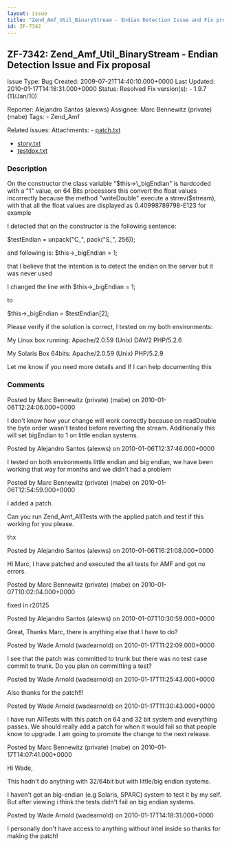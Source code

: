 ```yaml
---
layout: issue
title: "Zend_Amf_Util_BinaryStream - Endian Detection Issue and Fix proposal"
id: ZF-7342
---
```


ZF-7342: Zend\_Amf\_Util\_BinaryStream - Endian Detection Issue and Fix proposal
--------------------------------------------------------------------------------

 Issue Type: Bug Created: 2009-07-21T14:40:10.000+0000 Last Updated: 2010-01-17T14:18:31.000+0000 Status: Resolved Fix version(s): - 1.9.7 (11/Jan/10)
 
 Reporter:  Alejandro Santos (alexws)  Assignee:  Marc Bennewitz (private) (mabe)  Tags: - Zend\_Amf
 
 Related issues: 
 Attachments: - [patch.txt](/issues/secure/attachment/12582/patch.txt)
- [story.txt](/issues/secure/attachment/12583/story.txt)
- [testdox.txt](/issues/secure/attachment/12584/testdox.txt)
 
### Description

On the constructor the class variable "$this->\_bigEndian" is hardcoded with a "1" value, on 64 Bits processors this convert the float values incorrectly because the method "writeDouble" execute a strrev($stream), with that all the float values are displayed as 0.40998789798-E123 for example

I detected that on the constructor is the following sentence:

$testEndian = unpack("C_", pack("S_", 256));

and following is: $this->\_bigEndian = 1;

that I believe that the intention is to detect the endian on the server but it was never used

I changed the line with $this->\_bigEndian = 1;

to

$this->\_bigEndian = $testEndian[2];

Please verify if the solution is correct, I tested on my both environments:

My Linux box running: Apache/2.0.59 (Unix) DAV/2 PHP/5.2.6

My Solaris Box 64bits: Apache/2.0.59 (Unix) PHP/5.2.9

Let me know if you need more details and If I can help documenting this

 

 

### Comments

Posted by Marc Bennewitz (private) (mabe) on 2010-01-06T12:24:06.000+0000

I don't know how your change will work correctly because on readDouble the byte order wasn't tested before reverting the stream. Additionally this will set bigEndian to 1 on little endian systems.

 

 

Posted by Alejandro Santos (alexws) on 2010-01-06T12:37:46.000+0000

I tested on both environments little endian and big endian, we have been working that way for months and we didn't had a problem

 

 

Posted by Marc Bennewitz (private) (mabe) on 2010-01-06T12:54:59.000+0000

I added a patch.

Can you run Zend\_Amf\_AllTests with the applied patch and test if this working for you please.

thx

 

 

Posted by Alejandro Santos (alexws) on 2010-01-06T16:21:08.000+0000

Hi Marc, I have patched and executed the all tests for AMF and got no errors.

 

 

Posted by Marc Bennewitz (private) (mabe) on 2010-01-07T10:02:04.000+0000

fixed in r20125

 

 

Posted by Alejandro Santos (alexws) on 2010-01-07T10:30:59.000+0000

Great, Thanks Marc, there is anything else that I have to do?

 

 

Posted by Wade Arnold (wadearnold) on 2010-01-17T11:22:09.000+0000

I see that the patch was committed to trunk but there was no test case commit to trunk. Do you plan on committing a test?

 

 

Posted by Wade Arnold (wadearnold) on 2010-01-17T11:25:43.000+0000

Also thanks for the patch!!!

 

 

Posted by Wade Arnold (wadearnold) on 2010-01-17T11:30:43.000+0000

I have run AllTests with this patch on 64 and 32 bit system and everything passes. We should really add a patch for when it would fail so that people know to upgrade. I am going to promote the change to the next release.

 

 

Posted by Marc Bennewitz (private) (mabe) on 2010-01-17T14:07:41.000+0000

Hi Wade,

This hadn't do anything with 32/64bit but with little/big endian systems.

I haven't got an big-endian (e.g Solaris, SPARC) system to test it by my self. But after viewing i think the tests didn't fail on big endian systems.

 

 

Posted by Wade Arnold (wadearnold) on 2010-01-17T14:18:31.000+0000

I personally don't have access to anything without intel inside so thanks for making the patch!

 

 